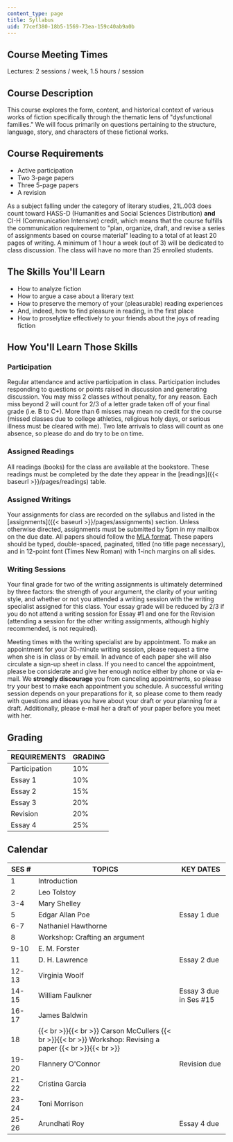```yaml
---
content_type: page
title: Syllabus
uid: 77cef380-18b5-1569-73ea-159c40ab9a0b
---
```


Course Meeting Times
--------------------

Lectures: 2 sessions / week, 1.5 hours / session

Course Description
------------------

This course explores the form, content, and historical context of various works of fiction specifically through the thematic lens of "dysfunctional families." We will focus primarily on questions pertaining to the structure, language, story, and characters of these fictional works.

Course Requirements
-------------------

*   Active participation
*   Two 3-page papers
*   Three 5-page papers
*   A revision

As a subject falling under the category of literary studies, 21L.003 does count toward HASS-D (Humanities and Social Sciences Distribution) **and** CI-H (Communication Intensive) credit, which means that the course fulfills the communication requirement to "plan, organize, draft, and revise a series of assignments based on course material" leading to a total of at least 20 pages of writing. A minimum of 1 hour a week (out of 3) will be dedicated to class discussion. The class will have no more than 25 enrolled students.

The Skills You'll Learn
-----------------------

*   How to analyze fiction
*   How to argue a case about a literary text
*   How to preserve the memory of your (pleasurable) reading experiences
*   And, indeed, how to find pleasure in reading, in the first place
*   How to proselytize effectively to your friends about the joys of reading fiction

How You'll Learn Those Skills
-----------------------------

### Participation

Regular attendance and active participation in class. Participation includes responding to questions or points raised in discussion and generating discussion. You may miss 2 classes without penalty, for any reason. Each miss beyond 2 will count for 2/3 of a letter grade taken off of your final grade (i.e. B to C+). More than 6 misses may mean no credit for the course (missed classes due to college athletics, religious holy days, or serious illness must be cleared with me). Two late arrivals to class will count as one absence, so please do and do try to be on time.

### Assigned Readings

All readings (books) for the class are available at the bookstore. These readings must be completed by the date they appear in the [readings]({{< baseurl >}}/pages/readings) table.

### Assigned Writings

Your assignments for class are recorded on the syllabus and listed in the [assignments]({{< baseurl >}}/pages/assignments) section. Unless otherwise directed, assignments must be submitted by 5pm in my mailbox on the due date. All papers should follow the [MLA format](http://www.macmillanlearning.com/catalog/static/bsm/hacker/resdoc/humanities/english.htm). These papers should be typed, double-spaced, paginated, titled (no title page necessary), and in 12-point font (Times New Roman) with 1-inch margins on all sides.

### Writing Sessions

Your final grade for two of the writing assignments is ultimately determined by three factors: the strength of your argument, the clarity of your writing style, and whether or not you attended a writing session with the writing specialist assigned for this class. Your essay grade will be reduced by 2/3 if you do not attend a writing session for Essay #1 and one for the Revision (attending a session for the other writing assignments, although highly recommended, is not required).

Meeting times with the writing specialist are by appointment. To make an appointment for your 30-minute writing session, please request a time when she is in class or by email. In advance of each paper she will also circulate a sign-up sheet in class. If you need to cancel the appointment, please be considerate and give her enough notice either by phone or via e-mail. We **strongly discourage** you from canceling appointments, so please try your best to make each appointment you schedule. A successful writing session depends on your preparations for it, so please come to them ready with questions and ideas you have about your draft or your planning for a draft. Additionally, please e-mail her a draft of your paper before you meet with her.

Grading
-------

| REQUIREMENTS | GRADING |
| --- | --- |
| Participation | 10% |
| Essay 1 | 10% |
| Essay 2 | 15% |
| Essay 3 | 20% |
| Revision | 20% |
| Essay 4 | 25% 

Calendar
--------

| SES # | TOPICS | KEY DATES |
| --- | --- | --- |
| 1 | Introduction | &nbsp; |
| 2 | Leo Tolstoy | &nbsp; |
| 3-4 | Mary Shelley | &nbsp; |
| 5 | Edgar Allan Poe | Essay 1 due |
| 6-7 | Nathaniel Hawthorne | &nbsp; |
| 8 | Workshop: Crafting an argument | &nbsp; |
| 9-10 | E. M. Forster | &nbsp; |
| 11 | D. H. Lawrence | Essay 2 due |
| 12-13 | Virginia Woolf | &nbsp; |
| 14-15 | William Faulkner | Essay 3 due in Ses #15 |
| 16-17 | James Baldwin | &nbsp; |
| 18 |  {{< br >}}{{< br >}} Carson McCullers {{< br >}}{{< br >}} Workshop: Revising a paper {{< br >}}{{< br >}}  | &nbsp; |
| 19-20 | Flannery O'Connor | Revision due |
| 21-22 | Cristina Garcia | &nbsp; |
| 23-24 | Toni Morrison | &nbsp; |
| 25-26 | Arundhati Roy | Essay 4 due